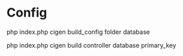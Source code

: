 Config
==

php index.php cigen build_config folder database

php index.php cigen build  controller database primary_key
